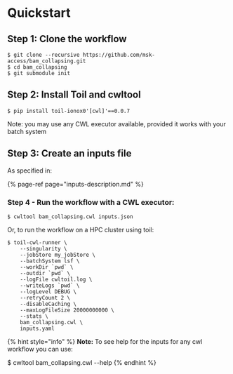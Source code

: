 # Quickstart

## Step 1: Clone the workflow

```text
$ git clone --recursive https://github.com/msk-access/bam_collapsing.git
$ cd bam_collapsing
$ git submodule init
```

## Step 2: Install Toil and cwltool

```text
$ pip install toil-ionox0'[cwl]'==0.0.7
```

Note: you may use any CWL executor available, provided it works with your batch system

## Step 3: Create an inputs file

As specified in:

{% page-ref page="inputs-description.md" %}

### Step 4 - Run the workflow with a CWL executor:

```text
$ cwltool bam_collapsing.cwl inputs.json
```

Or, to run the workflow on a HPC cluster using toil:

```text
$ toil-cwl-runner \
    --singularity \
    --jobStore my_jobStore \
    --batchSystem lsf \
    --workDir `pwd` \
    --outdir `pwd` \
    --logFile cwltoil.log \
    --writeLogs `pwd` \
    --logLevel DEBUG \
    --retryCount 2 \
    --disableCaching \
    --maxLogFileSize 20000000000 \
    --stats \
    bam_collapsing.cwl \
    inputs.yaml
```

{% hint style="info" %}
**Note:** To see help for the inputs for any cwl workflow you can use:

$ cwltool bam\_collapsing.cwl --help
{% endhint %}

